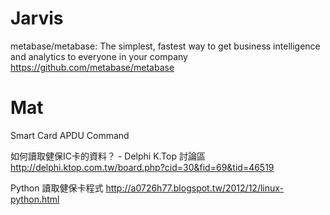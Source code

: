


# Jarvis

metabase/metabase: The simplest, fastest way to get business intelligence and analytics to everyone in your company
<https://github.com/metabase/metabase>  

# Mat

Smart Card APDU Command

如何讀取健保IC卡的資料？ - Delphi K.Top 討論區
<http://delphi.ktop.com.tw/board.php?cid=30&fid=69&tid=46519>  

Python 讀取健保卡程式
<http://a0726h77.blogspot.tw/2012/12/linux-python.html>  